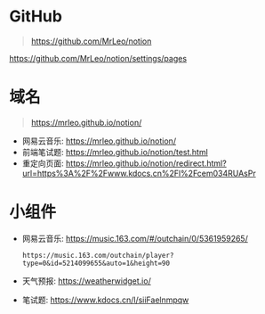 
# GitHub

> https://github.com/MrLeo/notion

https://github.com/MrLeo/notion/settings/pages

# 域名

> https://mrleo.github.io/notion/

- 网易云音乐: https://mrleo.github.io/notion/
- 前端笔试题: https://mrleo.github.io/notion/test.html
- 重定向页面: https://mrleo.github.io/notion/redirect.html?url=https%3A%2F%2Fwww.kdocs.cn%2Fl%2Fcem034RUAsPr
# 小组件

- 网易云音乐: https://music.163.com/#/outchain/0/5361959265/
  ```
  https://music.163.com/outchain/player?type=0&id=5214099655&auto=1&height=90
  ```

- 天气预报: https://weatherwidget.io/
- 笔试题: https://www.kdocs.cn/l/siiFaelnmpqw
